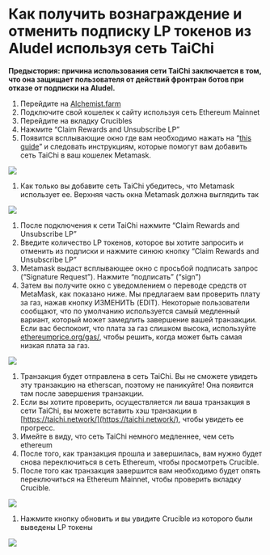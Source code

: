 # Как получить вознаграждение и отменить подписку LP токенов из Aludel используя сеть TaiChi

**Предыстория: причина использования сети TaiChi заключается в том, что она защищает пользователя от действий фронтран ботов при отказе от подписки на Aludel.**

1. Перейдите на [Alchemist.farm](https://alchemist.farm)
2. Подключите свой кошелек к сайту используя сеть Ethereum Mainnet
3. Перейдите на вкладку Crucibles 
4. Нажмите  “Claim Rewards and Unsubscribe LP” 
5. Появится всплывающие окно где вам необходимо нажать на “[this guide](https://github.com/Taichi-Network/docs/blob/master/sendPriveteTx_tutorial.md)”  и следовать инструкциям, которые помогут вам добавить сеть TaiChi в ваш кошелек Metamask.

![](https://i.imgur.com/GvfeO9X.png)

1. Как только вы добавите сеть TaiChi убедитесь, что Metamask использует ее. Верхняя часть окна Metamask должна выглядить так

![](https://i.imgur.com/kszVVbq.png)

1. После подключения к сети TaiChi нажмите “Claim Rewards and Unsubscribe LP”
2. Введите количество LP токенов, которое вы хотите запросить и отменить из подписки и нажмите синюю кнопку “Claim Rewards and Unsubscribe LP”
3. Metamask выдаст всплывающее окно с просьбой подписать запрос \(“Signature Request”\). Нажмите “подписать” \(“sign”\)
4. Затем вы получите окно с уведомлением о переводе средств от MetaMask, как показано ниже. Мы предлагаем вам проверить плату за газ, нажав кнопку ИЗМЕНИТЬ \(EDIT\). Некоторые пользователи сообщают, что по умолчанию используется самый медленный вариант, который может замедлить завершение вашей транзакции. Если вас беспокоит, что плата за газ слишком высока, используйте [ethereumprice.org/gas/](https://ethereumprice.org/gas/), чтобы решить, когда может быть самая низкая плата за газ.

![](https://i.imgur.com/FKnztJS.png)

1. Транзакция будет отправлена ​​в сеть TaiChi. Вы не сможете увидеть эту транзакцию на etherscan, поэтому не паникуйте! Она появится там после завершения транзакции.
2. Если вы хотите проверить, осуществляется ли ваша транзакция в сети TaiChi, вы можете вставить хэш транзакции в [https://taichi.network/](https://taichi.network/), чтобы увидеть ее прогресс.
3. Имейте в виду, что сеть TaiChi немного медленнее, чем сеть ethereum
4. После того, как транзакция прошла и завершилась, вам нужно будет снова переключиться в сеть Ethereum, чтобы просмотреть Crucible.
5. После того как транзакция завершится вам необходимо будет опять переключиться на Ethereum Mainnet, чтобы проверить вкладку Crucible.

![](https://i.imgur.com/fcPY6Zp.png)

1. Нажмите кнопку обновить и вы увидите Crucible из которого были выведены LP токены

![](https://i.imgur.com/f3rwsfA.png)

